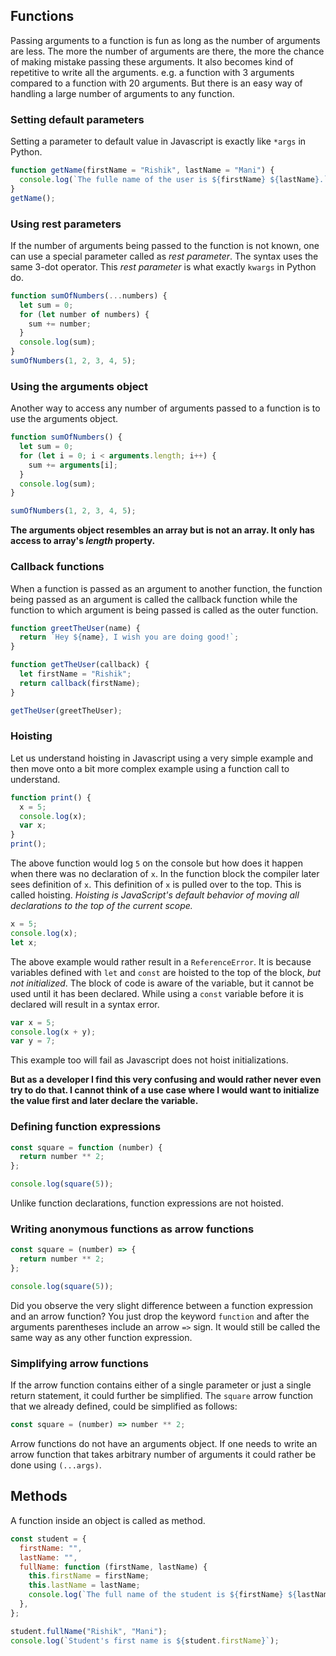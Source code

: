 ## Functions

Passing arguments to a function is fun as long as the number of arguments are less. The more the number of arguments are there, the more the chance of making mistake passing these arguments. It also becomes kind of repetitive to write all the arguments. e.g. a function with 3 arguments compared to a function with 20 arguments. But there is an easy way of handling a large number of arguments to any function.

### Setting default parameters

Setting a parameter to default value in Javascript is exactly like `*args` in Python.

```javascript
function getName(firstName = "Rishik", lastName = "Mani") {
  console.log(`The fulle name of the user is ${firstName} ${lastName}.`);
}
getName();
```

### Using rest parameters

If the number of arguments being passed to the function is not known, one can use a special parameter called as _rest parameter_. The syntax uses the same 3-dot operator. This _rest parameter_ is what exactly `kwargs` in Python do.

```javascript
function sumOfNumbers(...numbers) {
  let sum = 0;
  for (let number of numbers) {
    sum += number;
  }
  console.log(sum);
}
sumOfNumbers(1, 2, 3, 4, 5);
```

### Using the arguments object

Another way to access any number of arguments passed to a function is to use the arguments object.

```javascript
function sumOfNumbers() {
  let sum = 0;
  for (let i = 0; i < arguments.length; i++) {
    sum += arguments[i];
  }
  console.log(sum);
}

sumOfNumbers(1, 2, 3, 4, 5);
```

**The arguments object resembles an array but is not an array. It only has access to array's _length_ property.**

### Callback functions

When a function is passed as an argument to another function, the function being passed as an argument is called the callback function while the function to which argument is being passed is called as the outer function.

```javascript
function greetTheUser(name) {
  return `Hey ${name}, I wish you are doing good!`;
}

function getTheUser(callback) {
  let firstName = "Rishik";
  return callback(firstName);
}

getTheUser(greetTheUser);
```

### Hoisting

Let us understand hoisting in Javascript using a very simple example and then move onto a bit more complex example using a function call to understand.

```javascript
function print() {
  x = 5;
  console.log(x);
  var x;
}
print();
```

The above function would log `5` on the console but how does it happen when there was no declaration of `x`. In the function block the compiler later sees definition of `x`. This definition of `x` is pulled over to the top. This is called hoisting. _Hoisting is JavaScript's default behavior of moving all declarations to the top of the current scope._

```javascript
x = 5;
console.log(x);
let x;
```

The above example would rather result in a `ReferenceError`. It is because variables defined with `let` and `const` are hoisted to the top of the block, _but not initialized_. The block of code is aware of the variable, but it cannot be used until it has been declared. While using a `const` variable before it is declared will result in a syntax error.

```javascript
var x = 5;
console.log(x + y);
var y = 7;
```

This example too will fail as Javascript does not hoist initializations.

**But as a developer I find this very confusing and would rather never even try to do that. I cannot think of a use case where I would want to initialize the value first and later declare the variable.**

### Defining function expressions

```javascript
const square = function (number) {
  return number ** 2;
};

console.log(square(5));
```

Unlike function declarations, function expressions are not hoisted.

### Writing anonymous functions as arrow functions

```javascript
const square = (number) => {
  return number ** 2;
};

console.log(square(5));
```

Did you observe the very slight difference between a function expression and an arrow function? You just drop the keyword `function` and after the arguments parentheses include an arrow `=>` sign. It would still be called the same way as any other function expression.

### Simplifying arrow functions

If the arrow function contains either of a single parameter or just a single return statement, it could further be simplified. The `square` arrow function that we already defined, could be simplified as follows:

```javascript
const square = (number) => number ** 2;
```

Arrow functions do not have an arguments object. If one needs to write an arrow function that takes arbitrary number of arguments it could rather be done using `(...args)`.

## Methods

A function inside an object is called as method.

```javascript
const student = {
  firstName: "",
  lastName: "",
  fullName: function (firstName, lastName) {
    this.firstName = firstName;
    this.lastName = lastName;
    console.log(`The full name of the student is ${firstName} ${lastName}.`);
  },
};

student.fullName("Rishik", "Mani");
console.log(`Student's first name is ${student.firstName}`);
```
